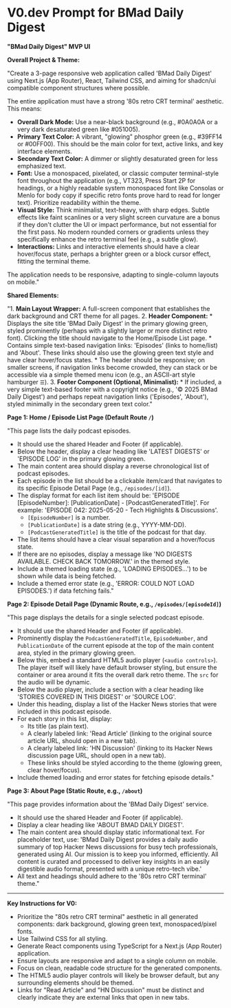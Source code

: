 # V0.dev Prompt for BMad Daily Digest

**"BMad Daily Digest" MVP UI**

**Overall Project & Theme:**

"Create a 3-page responsive web application called 'BMad Daily Digest' using Next.js (App Router), React, Tailwind CSS, and aiming for shadcn/ui compatible component structures where possible.

The entire application must have a strong '80s retro CRT terminal' aesthetic. This means:
* **Overall Dark Mode:** Use a near-black background (e.g., #0A0A0A or a very dark desaturated green like #051005).
* **Primary Text Color:** A vibrant, "glowing" phosphor green (e.g., #39FF14 or #00FF00). This should be the main color for text, active links, and key interface elements.
* **Secondary Text Color:** A dimmer or slightly desaturated green for less emphasized text.
* **Font:** Use a monospaced, pixelated, or classic computer terminal-style font throughout the application (e.g., VT323, Press Start 2P for headings, or a highly readable system monospaced font like Consolas or Menlo for body copy if specific retro fonts prove hard to read for longer text). Prioritize readability within the theme.
* **Visual Style:** Think minimalist, text-heavy, with sharp edges. Subtle effects like faint scanlines or a very slight screen curvature are a bonus if they don't clutter the UI or impact performance, but not essential for the first pass. No modern rounded corners or gradients unless they specifically enhance the retro terminal feel (e.g., a subtle glow).
* **Interactions:** Links and interactive elements should have a clear hover/focus state, perhaps a brighter green or a block cursor effect, fitting the terminal theme.

The application needs to be responsive, adapting to single-column layouts on mobile."

**Shared Elements:**

"1.  **Main Layout Wrapper:** A full-screen component that establishes the dark background and CRT theme for all pages.
2.  **Header Component:**
    * Displays the site title 'BMad Daily Digest' in the primary glowing green, styled prominently (perhaps with a slightly larger or more distinct retro font). Clicking the title should navigate to the Home/Episode List page.
    * Contains simple text-based navigation links: 'Episodes' (links to home/list) and 'About'. These links should also use the glowing green text style and have clear hover/focus states.
    * The header should be responsive; on smaller screens, if navigation links become crowded, they can stack or be accessible via a simple themed menu icon (e.g., an ASCII-art style hamburger `☰`).
3.  **Footer Component (Optional, Minimalist):**
    * If included, a very simple text-based footer with a copyright notice (e.g., '© 2025 BMad Daily Digest') and perhaps repeat navigation links ('Episodes', 'About'), styled minimally in the secondary green text color."

**Page 1: Home / Episode List Page (Default Route `/`)**

"This page lists the daily podcast episodes.
* It should use the shared Header and Footer (if applicable).
* Below the header, display a clear heading like 'LATEST DIGESTS' or 'EPISODE LOG' in the primary glowing green.
* The main content area should display a reverse chronological list of podcast episodes.
* Each episode in the list should be a clickable item/card that navigates to its specific Episode Detail Page (e.g., `/episodes/[id]`).
* The display format for each list item should be: 'EPISODE [EpisodeNumber]: [PublicationDate] - [PodcastGeneratedTitle]'. For example: 'EPISODE 042: 2025-05-20 - Tech Highlights & Discussions'.
    * `[EpisodeNumber]` is a number.
    * `[PublicationDate]` is a date string (e.g., YYYY-MM-DD).
    * `[PodcastGeneratedTitle]` is the title of the podcast for that day.
* The list items should have a clear visual separation and a hover/focus state.
* If there are no episodes, display a message like 'NO DIGESTS AVAILABLE. CHECK BACK TOMORROW.' in the themed style.
* Include a themed loading state (e.g., 'LOADING EPISODES...') to be shown while data is being fetched.
* Include a themed error state (e.g., 'ERROR: COULD NOT LOAD EPISODES.') if data fetching fails."

**Page 2: Episode Detail Page (Dynamic Route, e.g., `/episodes/[episodeId]`)**

"This page displays the details for a single selected podcast episode.
* It should use the shared Header and Footer (if applicable).
* Prominently display the `PodcastGeneratedTitle`, `EpisodeNumber`, and `PublicationDate` of the current episode at the top of the main content area, styled in the primary glowing green.
* Below this, embed a standard HTML5 audio player (`<audio controls>`). The player itself will likely have default browser styling, but ensure the container or area around it fits the overall dark retro theme. The `src` for the audio will be dynamic.
* Below the audio player, include a section with a clear heading like 'STORIES COVERED IN THIS DIGEST' or 'SOURCE LOG'.
* Under this heading, display a list of the Hacker News stories that were included in this podcast episode.
* For each story in this list, display:
    * Its title (as plain text).
    * A clearly labeled link: 'Read Article' (linking to the original source article URL, should open in a new tab).
    * A clearly labeled link: 'HN Discussion' (linking to its Hacker News discussion page URL, should open in a new tab).
    * These links should be styled according to the theme (glowing green, clear hover/focus).
* Include themed loading and error states for fetching episode details."

**Page 3: About Page (Static Route, e.g., `/about`)**

"This page provides information about the 'BMad Daily Digest' service.
* It should use the shared Header and Footer (if applicable).
* Display a clear heading like 'ABOUT BMAD DAILY DIGEST'.
* The main content area should display static informational text. For placeholder text, use: 'BMad Daily Digest provides a daily audio summary of top Hacker News discussions for busy tech professionals, generated using AI. Our mission is to keep you informed, efficiently. All content is curated and processed to deliver key insights in an easily digestible audio format, presented with a unique retro-tech vibe.'
* All text and headings should adhere to the '80s retro CRT terminal' theme."

---

**Key Instructions for V0:**
* Prioritize the "80s retro CRT terminal" aesthetic in all generated components: dark background, glowing green text, monospaced/pixel fonts.
* Use Tailwind CSS for all styling.
* Generate React components using TypeScript for a Next.js (App Router) application.
* Ensure layouts are responsive and adapt to a single column on mobile.
* Focus on clean, readable code structure for the generated components.
* The HTML5 audio player controls will likely be browser default, but any surrounding elements should be themed.
* Links for "Read Article" and "HN Discussion" must be distinct and clearly indicate they are external links that open in new tabs.
